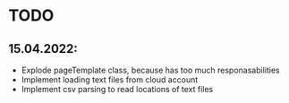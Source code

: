 # TODO

## 15.04.2022:
* Explode pageTemplate class, because has too much responasabilities
* Implement loading text files from cloud account
* Implement csv parsing to read locations of text files
